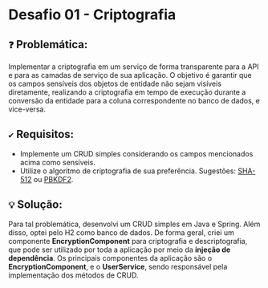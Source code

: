 ﻿# Desafio 01 - Criptografia

## `❓` Problemática:
Implementar a criptografia em um serviço de forma transparente para a API e para as camadas de serviço de sua aplicação. O objetivo é garantir que os campos sensíveis dos objetos de entidade não sejam visíveis diretamente, realizando a criptografia em tempo de execução durante a conversão da entidade para a coluna correspondente no banco de dados, e vice-versa.

## `✔️` Requisitos:

- Implemente um CRUD simples considerando os campos mencionados acima como sensíveis.
- Utilize o algoritmo de criptografia de sua preferência. Sugestões: [SHA-512](https://en.wikipedia.org/wiki/SHA-2) ou
  [PBKDF2](https://en.wikipedia.org/wiki/PBKDF2).

## `💡` Solução:
Para tal problemática, desenvolvi um CRUD simples em Java e Spring. Além disso, optei pelo H2 como banco de dados. De forma geral, criei um componente **EncryptionComponent** para criptografia e descriptografia, que pode ser utilizado por toda a aplicação por meio da **injeção de dependência**. Os principais componentes da aplicação são o **EncryptionComponent**, e o **UserService**, sendo responsável pela implementação dos métodos de CRUD.

